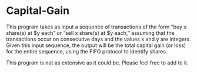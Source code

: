 # Capital-Gain
This program takes as input a sequence of transactions of the form “buy x share(s) at $y each” or “sell x share(s) at $y each,” assuming that the transactions occur on consecutive days and the values x and y are integers.  Given this input sequence, the output will be the total capital gain (or loss) for the entire sequence, using the FIFO protocol to identify shares.

This program is not as extensive as it could be.  Please feel free to add to it.
